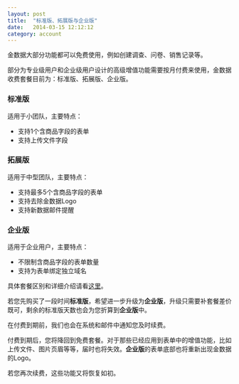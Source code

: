 ```yaml
---
layout: post
title:  "标准版、拓展版与企业版"
date:   2014-03-15 12:12:12
category: account
---
```


金数据大部分功能都可以免费使用，例如创建调查、问卷、销售记录等。

部分为专业级用户和企业级用户设计的高级增值功能需要按月付费来使用，金数据收费套餐目前为：标准版、拓展版、企业版。

### 标准版

   适用于小团队，主要特点：  
   
  *  支持1个含商品字段的表单
  *  支持上传文件字段

### 拓展版

   适用于中型团队，主要特点：
   
 *  支持最多5个含商品字段的表单
 *  支持去除金数据Logo
 *  支持新数据邮件提醒

### 企业版

   适用于企业用户，主要特点：
   
 *  不限制含商品字段的表单数量
 *  支持为表单绑定独立域名

具体套餐区别和详细介绍请看[这里](https://jinshuju.net/plan)。

若您先购买了一段时间**标准版**，希望进一步升级为**企业版**，升级只需要补套餐差价既可，剩余的标准版天数也会为您折算到**企业版**中。 

在付费到期前，我们也会在系统和邮件中通知您及时续费。

付费到期后，您将降回到免费套餐。对于那些已经应用到表单中的增值功能，比如上传文件、图片页眉等等，届时也将失效。**企业版**的表单底部也将重新出现金数据的Logo。

若您再次续费，这些功能又将恢复如初。
